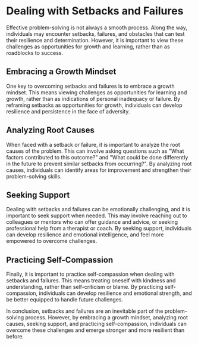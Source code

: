 Dealing with Setbacks and Failures
===========================================================================

Effective problem-solving is not always a smooth process. Along the way, individuals may encounter setbacks, failures, and obstacles that can test their resilience and determination. However, it is important to view these challenges as opportunities for growth and learning, rather than as roadblocks to success.

Embracing a Growth Mindset
--------------------------

One key to overcoming setbacks and failures is to embrace a growth mindset. This means viewing challenges as opportunities for learning and growth, rather than as indications of personal inadequacy or failure. By reframing setbacks as opportunities for growth, individuals can develop resilience and persistence in the face of adversity.

Analyzing Root Causes
---------------------

When faced with a setback or failure, it is important to analyze the root causes of the problem. This can involve asking questions such as "What factors contributed to this outcome?" and "What could be done differently in the future to prevent similar setbacks from occurring?". By analyzing root causes, individuals can identify areas for improvement and strengthen their problem-solving skills.

Seeking Support
---------------

Dealing with setbacks and failures can be emotionally challenging, and it is important to seek support when needed. This may involve reaching out to colleagues or mentors who can offer guidance and advice, or seeking professional help from a therapist or coach. By seeking support, individuals can develop resilience and emotional intelligence, and feel more empowered to overcome challenges.

Practicing Self-Compassion
--------------------------

Finally, it is important to practice self-compassion when dealing with setbacks and failures. This means treating oneself with kindness and understanding, rather than self-criticism or blame. By practicing self-compassion, individuals can develop resilience and emotional strength, and be better equipped to handle future challenges.

In conclusion, setbacks and failures are an inevitable part of the problem-solving process. However, by embracing a growth mindset, analyzing root causes, seeking support, and practicing self-compassion, individuals can overcome these challenges and emerge stronger and more resilient than before.
